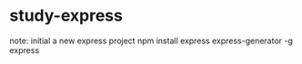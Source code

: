 # study-express
note:
initial a new express project
npm install express express-generator -g
express <project-name>
